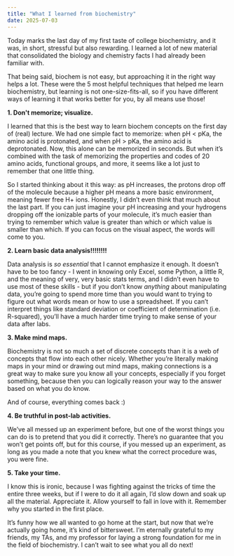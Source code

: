 ```yaml
---
title: "What I learned from biochemistry"
date: 2025-07-03
---
```


Today marks the last day of my first taste of college biochemistry, and it was, in short, stressful but also rewarding. I learned a lot of new material that consolidated the biology and chemistry facts I had already been familiar with. 

That being said, biochem is not easy, but approaching it in the right way helps a lot. These were the 5 most helpful techniques that helped me learn biochemistry, but learning is not one-size-fits-all, so if you have different ways of learning it that works better for you, by all means use those!

**1. Don't memorize; visualize.**

I learned that this is the best way to learn biochem concepts on the first day of (real) lecture. We had one simple fact to memorize: when pH < pKa, the amino acid is protonated, and when pH > pKa, the amino acid is deprotonated. Now, this alone can be memorized in seconds. But when it’s combined with the task of memorizing the properties and codes of 20 amino acids, functional groups, and more, it seems like a lot just to remember that one little thing.

So I started thinking about it this way: as pH increases, the protons drop off of the molecule because a higher pH means a more basic environment, meaning fewer free H+ ions. Honestly, I didn’t even think that much about the last part. If you can just imagine your pH increasing and your hydrogens dropping off the ionizable parts of your molecule, it’s much easier than trying to remember which value is greater than which or which value is smaller than which. If you can focus on the visual aspect, the words will come to you.

**2. Learn basic data analysis!!!!!!!!**

Data analysis is *so essential* that I cannot emphasize it enough. It doesn’t have to be too fancy - I went in knowing only Excel, some Python, a little R, and the meaning of very, very basic stats terms, and I didn’t even have to use most of these skills - but if you don’t know *anything* about manipulating data, you’re going to spend more time than you would want to trying to figure out what words mean or how to use a spreadsheet. If you can’t interpret things like standard deviation or coefficient of determination (i.e. R-squared), you’ll have a much harder time trying to make sense of your data after labs.

**3. Make mind maps.**

Biochemistry is not so much a set of discrete concepts than it is a web of concepts that flow into each other nicely. Whether you’re literally making maps in your mind or drawing out mind maps, making connections is a great way to make sure you know all your concepts, especially if you forget something, because then you can logically reason your way to the answer based on what you do know.

And of course, everything comes back :)

**4. Be truthful in post-lab activities.**

We’ve all messed up an experiment before, but one of the worst things you can do is to pretend that you did it correctly. There’s no guarantee that you won’t get points off, but for this course, if you messed up an experiment, as long as you made a note that you knew what the correct procedure was, you were fine. 

**5. Take your time.**

I know this is ironic, because I was fighting against the tricks of time the entire three weeks, but if I were to do it all again, I’d slow down and soak up all the material. Appreciate it. Allow yourself to fall in love with it. Remember why you started in the first place.

It’s funny how we all wanted to go home at the start, but now that we’re actually going home, it’s kind of bittersweet. I’m eternally grateful to my friends, my TAs, and my professor for laying a strong foundation for me in the field of biochemistry. I can’t wait to see what you all do next!
